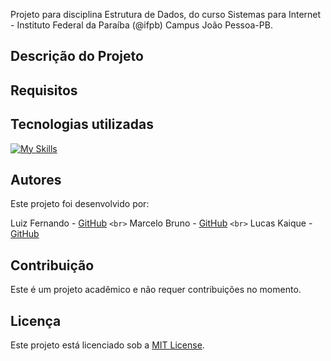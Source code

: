 Projeto para disciplina Estrutura de Dados, do curso Sistemas para Internet - Instituto Federal da Paraíba (@ifpb) Campus João Pessoa-PB.

## Descrição do Projeto

## Requisitos

## Tecnologias utilizadas

[![My Skills](https://skills.thijs.gg/icons?i=python,git,&theme=light)](https://skills.thijs.gg)

## Autores

Este projeto foi desenvolvido por:

Luiz Fernando - [GitHub](https://github.com/LuizFernando12) `<br>`
Marcelo Bruno - [GitHub](https://github.com/marceelobruno) `<br>`
Lucas Kaique - [GitHub](https://github.com/LucasKaiquee)

## Contribuição

Este é um projeto acadêmico e não requer contribuições no momento.

## Licença

Este projeto está licenciado sob a [MIT License](LICENSE).
